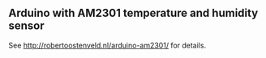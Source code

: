 ## Arduino with AM2301 temperature and humidity sensor

See http://robertoostenveld.nl/arduino-am2301/ for details.

